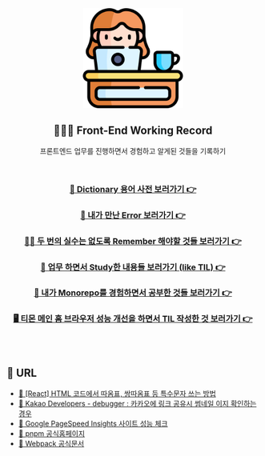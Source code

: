 <div align="center">
  <img width="200px;" src="./images/work-icon.png"/>
</div>
<h2 align="center">👩🏻‍💻 Front-End Working Record</h2>
<p align="center">프론트엔드 업무를 진행하면서 경험하고 알게된 것들을 기록하기</p>

<br>

### <div align="center">[📖 Dictionary 용어 사전 보러가기 👉](https://github.com/mireyhgnay/fe-working-record/blob/main/Dictionary/README.md)</div>

### <div align="center">[🚨 내가 만난 Error 보러가기 👉](https://github.com/mireyhgnay/fe-working-record/blob/main/Error/README.md)</div>

### <div align="center">[👊🏻 두 번의 실수는 없도록 Remember 해야할 것들 보러가기 👉](https://github.com/mireyhgnay/fe-working-record/blob/main/Remember/README.md)</div>

### <div align="center">[📝 업무 하면서 Study한 내용들 보러가기 (like TIL) 👉](https://github.com/mireyhgnay/fe-working-record/blob/main/Study/README.md)</div>

### <div align="center">[🦄 내가 Monorepo를 경험하면서 공부한 것들 보러가기 👉](https://github.com/mireyhgnay/fe-monorepo)</div>

### <div align="center">[🖥️ 티몬 메인 홈 브라우저 성능 개선을 하면서 TIL 작성한 것 보러가기 👉](https://github.com/mireyhgnay/browser-performance-upgrade)</div>

<br>
<br>

## 🔗 URL

- [🔗 [React] HTML 코드에서 따옴표, 쌍따옴표 등 특수문자 쓰는 방법](https://github.com/jsx-eslint/eslint-plugin-react/blob/master/docs/rules/no-unescaped-entities.md)
- [🔗 Kakao Developers - debugger : 카카오에 링크 공유시 썸네일 이지 확인하는 경우](https://developers.kakao.com/tool/debugger/sharing)
- [🔗 Google PageSpeed Insights 사이트 성능 체크](https://pagespeed.web.dev/)
- [🔗 pnpm 공식홈페이지](https://pnpm.io/ko/motivation)
- [🔗 Webpack 공식문서](https://webpack.kr/guides/getting-started/)
